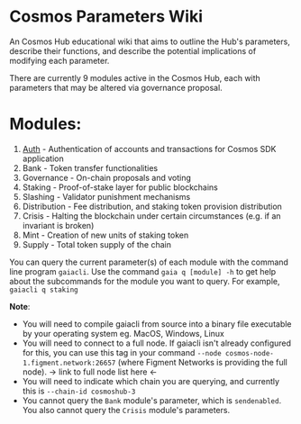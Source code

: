 # Cosmos Parameters Wiki
An Cosmos Hub educational wiki that aims to outline the Hub's parameters, describe their functions, and describe the potential implications of modifying each parameter.

There are currently 9 modules active in the Cosmos Hub, each with parameters that may be altered via governance proposal.

# Modules:
1. [Auth](/auth) - Authentication of accounts and transactions for Cosmos SDK application
2. Bank - Token transfer functionalities
3. Governance - On-chain proposals and voting
4. Staking - Proof-of-stake layer for public blockchains
5. Slashing - Validator punishment mechanisms
6. Distribution - Fee distribution, and staking token provision distribution
7. Crisis - Halting the blockchain under certain circumstances (e.g. if an invariant is broken)
8. Mint - Creation of new units of staking token
9. Supply - Total token supply of the chain

You can query the current parameter(s) of each module with the command line program `gaiacli`. Use the command `gaia q [module] -h` to get help about the subcommands for the module you want to query. For example, `gaiacli q staking `

**Note**:
- You will need to compile gaiacli from source into a binary file executable by your operating system eg. MacOS, Windows, Linux
- You will need to connect to a full node. If gaiacli isn't already configured for this, you can use this tag in your command `--node cosmos-node-1.figment.network:26657` (where Figment Networks is providing the full node). -> link to full node list here <-
- You will need to indicate which chain you are querying, and currently this is `--chain-id cosmoshub-3`
- You cannot query the `Bank` module's parameter, which is `sendenabled`. You also cannot query the `Crisis` module's parameters.
